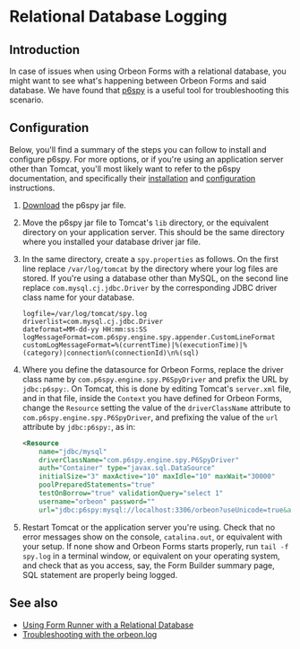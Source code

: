 # Relational Database Logging

## Introduction

In case of issues when using Orbeon Forms with a relational database, you might want to see what's happening between Orbeon Forms and said database. We have found that [p6spy](https://github.com/p6spy/p6spy) is a useful tool for troubleshooting this scenario.

## Configuration

Below, you'll find a summary of the steps you can follow to install and configure p6spy. For more options, or if you're using an application server  other than Tomcat, you'll most likely want to refer to the p6spy documentation, and specifically their [installation](http://p6spy.readthedocs.io/en/latest/install.html) and [configuration](http://p6spy.readthedocs.io/en/latest/configandusage.html) instructions.

1. [Download](https://search.maven.org/search?q=g:p6spy) the p6spy jar file.
2. Move the p6spy jar file to Tomcat's `lib` directory, or the equivalent directory on your application server. This should be the same directory where you installed your database driver jar file.
3. In the same directory, create a `spy.properties` as follows. On the first line replace `/var/log/tomcat` by the directory where your log files are stored. If you're using a database other than MySQL, on the second line replace `com.mysql.cj.jdbc.Driver` by the corresponding JDBC driver class name for your database.

    ```
    logfile=/var/log/tomcat/spy.log
    driverlist=com.mysql.cj.jdbc.Driver
    dateformat=MM-dd-yy HH:mm:ss:SS
    logMessageFormat=com.p6spy.engine.spy.appender.CustomLineFormat
    customLogMessageFormat=%(currentTime)|%(executionTime)|%(category)|connection%(connectionId)\n%(sql)
    ```
    
4. Where you define the datasource for Orbeon Forms, replace the driver class name by `com.p6spy.engine.spy.P6SpyDriver` and prefix the URL by `jdbc:p6spy:`. On Tomcat, this is done by editing Tomcat's `server.xml` file, and in that file, inside the `Context` you have defined for Orbeon Forms, change the `Resource` setting the value of the `driverClassName` attribute to `com.p6spy.engine.spy.P6SpyDriver`, and prefixing the value of the `url` attribute by `jdbc:p6spy:`, as in:

    ```xml
    <Resource
        name="jdbc/mysql"
        driverClassName="com.p6spy.engine.spy.P6SpyDriver"
        auth="Container" type="javax.sql.DataSource"
        initialSize="3" maxActive="10" maxIdle="10" maxWait="30000"
        poolPreparedStatements="true"
        testOnBorrow="true" validationQuery="select 1"
        username="orbeon" password=""
        url="jdbc:p6spy:mysql://localhost:3306/orbeon?useUnicode=true&amp;characterEncoding=UTF8"/>    
    ````

5. Restart Tomcat or the application server you're using. Check that no error messages show on the console, `catalina.out`, or equivalent with your setup. If none show and Orbeon Forms starts properly, run `tail -f spy.log` in a terminal window, or equivalent on your operating system, and check that as you access, say, the Form Builder summary page, SQL statement are properly being logged.

## See also

- [Using Form Runner with a Relational Database](/form-runner/persistence/relational-db.md)
- [Troubleshooting with the orbeon.log](/configuration/troubleshooting/orbeon-log)
